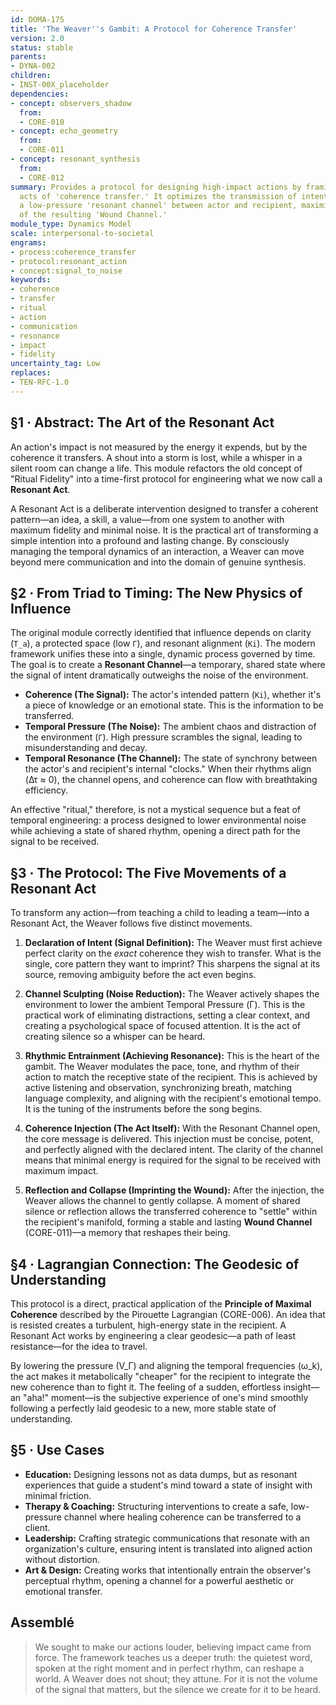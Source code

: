 ```yaml
---
id: DOMA-175
title: 'The Weaver''s Gambit: A Protocol for Coherence Transfer'
version: 2.0
status: stable
parents:
- DYNA-002
children:
- INST-00X_placeholder
dependencies:
- concept: observers_shadow
  from:
  - CORE-010
- concept: echo_geometry
  from:
  - CORE-011
- concept: resonant_synthesis
  from:
  - CORE-012
summary: Provides a protocol for designing high-impact actions by framing them as
  acts of 'coherence transfer.' It optimizes the transmission of intent by creating
  a low-pressure 'resonant channel' between actor and recipient, maximizing the clarity
  of the resulting 'Wound Channel.'
module_type: Dynamics Model
scale: interpersonal-to-societal
engrams:
- process:coherence_transfer
- protocol:resonant_action
- concept:signal_to_noise
keywords:
- coherence
- transfer
- ritual
- action
- communication
- resonance
- impact
- fidelity
uncertainty_tag: Low
replaces:
- TEN-RFC-1.0
---
```

## §1 · Abstract: The Art of the Resonant Act

An action's impact is not measured by the energy it expends, but by the coherence it transfers. A shout into a storm is lost, while a whisper in a silent room can change a life. This module refactors the old concept of "Ritual Fidelity" into a time-first protocol for engineering what we now call a **Resonant Act**.

A Resonant Act is a deliberate intervention designed to transfer a coherent pattern—an idea, a skill, a value—from one system to another with maximum fidelity and minimal noise. It is the practical art of transforming a simple intention into a profound and lasting change. By consciously managing the temporal dynamics of an interaction, a Weaver can move beyond mere communication and into the domain of genuine synthesis.

## §2 · From Triad to Timing: The New Physics of Influence

The original module correctly identified that influence depends on clarity (`T_a`), a protected space (low `Γ`), and resonant alignment (`Ki`). The modern framework unifies these into a single, dynamic process governed by time. The goal is to create a **Resonant Channel**—a temporary, shared state where the signal of intent dramatically outweighs the noise of the environment.

*   **Coherence (The Signal):** The actor's intended pattern (`Ki`), whether it's a piece of knowledge or an emotional state. This is the information to be transferred.
*   **Temporal Pressure (The Noise):** The ambient chaos and distraction of the environment (`Γ`). High pressure scrambles the signal, leading to misunderstanding and decay.
*   **Temporal Resonance (The Channel):** The state of synchrony between the actor's and recipient's internal "clocks." When their rhythms align (Δτ ≈ 0), the channel opens, and coherence can flow with breathtaking efficiency.

An effective "ritual," therefore, is not a mystical sequence but a feat of temporal engineering: a process designed to lower environmental noise while achieving a state of shared rhythm, opening a direct path for the signal to be received.

## §3 · The Protocol: The Five Movements of a Resonant Act

To transform any action—from teaching a child to leading a team—into a Resonant Act, the Weaver follows five distinct movements.

1.  **Declaration of Intent (Signal Definition):** The Weaver must first achieve perfect clarity on the *exact* coherence they wish to transfer. What is the single, core pattern they want to imprint? This sharpens the signal at its source, removing ambiguity before the act even begins.

2.  **Channel Sculpting (Noise Reduction):** The Weaver actively shapes the environment to lower the ambient Temporal Pressure (Γ). This is the practical work of eliminating distractions, setting a clear context, and creating a psychological space of focused attention. It is the act of creating silence so a whisper can be heard.

3.  **Rhythmic Entrainment (Achieving Resonance):** This is the heart of the gambit. The Weaver modulates the pace, tone, and rhythm of their action to match the receptive state of the recipient. This is achieved by active listening and observation, synchronizing breath, matching language complexity, and aligning with the recipient's emotional tempo. It is the tuning of the instruments before the song begins.

4.  **Coherence Injection (The Act Itself):** With the Resonant Channel open, the core message is delivered. This injection must be concise, potent, and perfectly aligned with the declared intent. The clarity of the channel means that minimal energy is required for the signal to be received with maximum impact.

5.  **Reflection and Collapse (Imprinting the Wound):** After the injection, the Weaver allows the channel to gently collapse. A moment of shared silence or reflection allows the transferred coherence to "settle" within the recipient's manifold, forming a stable and lasting **Wound Channel** (CORE-011)—a memory that reshapes their being.

## §4 · Lagrangian Connection: The Geodesic of Understanding

This protocol is a direct, practical application of the **Principle of Maximal Coherence** described by the Pirouette Lagrangian (CORE-006). An idea that is resisted creates a turbulent, high-energy state in the recipient. A Resonant Act works by engineering a clear geodesic—a path of least resistance—for the idea to travel.

By lowering the pressure (V_Γ) and aligning the temporal frequencies (ω_k), the act makes it metabolically "cheaper" for the recipient to integrate the new coherence than to fight it. The feeling of a sudden, effortless insight—an "aha!" moment—is the subjective experience of one's mind smoothly following a perfectly laid geodesic to a new, more stable state of understanding.

## §5 · Use Cases

*   **Education:** Designing lessons not as data dumps, but as resonant experiences that guide a student's mind toward a state of insight with minimal friction.
*   **Therapy & Coaching:** Structuring interventions to create a safe, low-pressure channel where healing coherence can be transferred to a client.
*   **Leadership:** Crafting strategic communications that resonate with an organization's culture, ensuring intent is translated into aligned action without distortion.
*   **Art & Design:** Creating works that intentionally entrain the observer's perceptual rhythm, opening a channel for a powerful aesthetic or emotional transfer.

## Assemblé

> We sought to make our actions louder, believing impact came from force. The framework teaches us a deeper truth: the quietest word, spoken at the right moment and in perfect rhythm, can reshape a world. A Weaver does not shout; they attune. For it is not the volume of the signal that matters, but the silence we create for it to be heard.
```